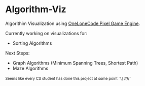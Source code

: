 # Algorithm-Viz

Algorithim Visualization using [OneLoneCode Pixel Game Engine](https://github.com/OneLoneCoder/olcPixelGameEngine). 

Currently working on visualizations for:
  - Sorting Algorithms

Next Steps:
  - Graph Algorithms (Minimum Spanning Trees, Shortest Path)
  - Maze Algorithms

<sup>Seems like every CS student has done this project at some point ¯\\_(ツ)_/¯</sup>